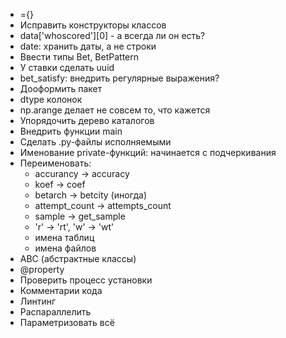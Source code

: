* ={}
* Исправить конструкторы классов
* data['whoscored'][0] - а всегда ли он есть?
* date: хранить даты, а не строки
* Ввести типы Bet, BetPattern
* У ставки сделать uuid
* bet_satisfy: внедрить регулярные выражения?
* Дооформить пакет
* dtype колонок
* np.arange делает не совсем то, что кажется
* Упорядочить дерево каталогов
* Внедрить функции main
* Сделать .py-файлы исполняемыми
* Именование private-функций: начинается с подчеркивания
* Переименовать:
    * accurancy -> accuracy
    * koef -> coef
    * betarch -> betcity (иногда)
    * attempt_count -> attempts_count
    * sample -> get_sample
    * 'r' -> 'rt', 'w' -> 'wt'
    * имена таблиц
    * имена файлов
* ABC (абстрактные классы)
* @property
* Проверить процесс установки
* Комментарии кода
* Линтинг
* Распараллелить
* Параметризовать всё
